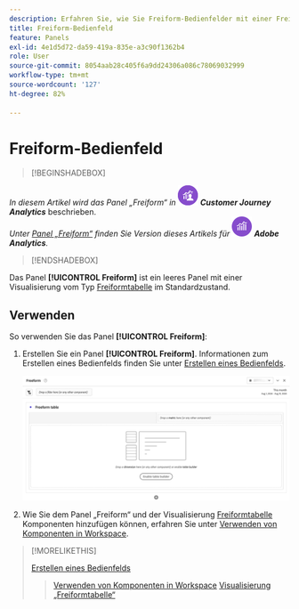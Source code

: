 ```yaml
---
description: Erfahren Sie, wie Sie Freiform-Bedienfelder mit einer Freiformtabelle als Startstatus für Ihr Analysis Workspace-Projekt verwenden.
title: Freiform-Bedienfeld
feature: Panels
exl-id: 4e1d5d72-da59-419a-835e-a3c90f1362b4
role: User
source-git-commit: 8054aab28c405f6a9dd24306a086c78069032999
workflow-type: tm+mt
source-wordcount: '127'
ht-degree: 82%

---
```


# Freiform-Bedienfeld


>[!BEGINSHADEBOX]

_In diesem Artikel wird das Panel „Freiform“ in_ ![CustomerJourneyAnalytics](/help/assets/icons/CustomerJourneyAnalytics.svg) _**Customer Journey Analytics**_ beschrieben.<br/>_Unter [Panel „Freiform“](https://experienceleague.adobe.com/de/docs/analytics/analyze/analysis-workspace/panels/freeform-panel) finden Sie Version dieses Artikels für_ ![AdobeAnalytics](/help/assets/icons/AdobeAnalytics.svg) _**Adobe Analytics**._

>[!ENDSHADEBOX]


Das Panel **[!UICONTROL Freiform]** ist ein leeres Panel mit einer Visualisierung vom Typ [Freiformtabelle](/help/analysis-workspace/visualizations/freeform-table/freeform-table.md) im Standardzustand.

## Verwenden

So verwenden Sie das Panel **[!UICONTROL Freiform]**:

1. Erstellen Sie ein Panel **[!UICONTROL Freiform]**. Informationen zum Erstellen eines Bedienfelds finden Sie unter [Erstellen eines Bedienfelds](panels.md#create-a-panel).

   ![Das standardmäßige Panel „Freiform“: ein leeres Panel mit einer Freiformtabelle.](assets/freeform-panel.png)

1. Wie Sie dem Panel „Freiform“ und der Visualisierung [Freiformtabelle](/help/analysis-workspace/visualizations/freeform-table/freeform-table.md) Komponenten hinzufügen können, erfahren Sie unter [Verwenden von Komponenten in Workspace](/help/components/use-components-in-workspace.md).


>[!MORELIKETHIS]
>
>[Erstellen eines Bedienfelds](/help/analysis-workspace/c-panels/panels.md#create-a-panel)
>>[Verwenden von Komponenten in Workspace](/help/components/use-components-in-workspace.md)
>>[Visualisierung „Freiformtabelle“](/help/analysis-workspace/visualizations/freeform-table/freeform-table.md)
>